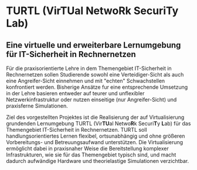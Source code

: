 # TURTL (Vir**TU**al Netwo**R**k Securi**T**y **L**ab)

 ## Eine virtuelle und erweiterbare Lernumgebung für IT-Sicherheit in Rechnernetzen

Für die praxisorientierte Lehre in dem Themengebiet IT-Sicherheit in Rechnernetzen sollen Studierende sowohl eine Verteidiger-Sicht als auch eine Angreifer-Sicht einnehmen und mit "echten" Schwachstellen konfrontiert werden. Bisherige Ansätze fur eine entsprechende Umsetzung in der Lehre basieren entweder auf teurer und unflexibler Netzwerkinfrastruktur oder nutzen einseitige (nur Angreifer-Sicht) und praxisferne Simulationen. 

Ziel des vorgestellten Projektes ist die Realisierung der auf Virtualisierung grundenden Lernumgebung TURTL (Vir**TU**al Netwo**R**k Securi**T**y **L**ab) für das Themengebiet IT-Sicherheit in Rechnernetzen. TURTL soll handlungsorientiertes Lernen flexibel, ortsunabhängig und ohne größeren Vorbereitungs- und Betreuungsaufwand unterstützen. Die Virtualisierung ermöglicht dabei in praxisnaher Weise die Bereitstellung komplexer Infrastrukturen, wie sie für das Themengebiet typisch sind, und macht dadurch aufwändige Hardware und theorielastige Simulationen verzichtbar.
